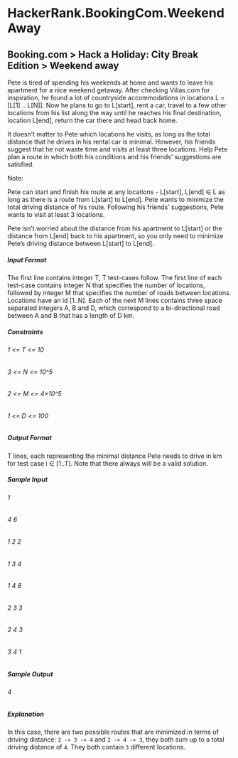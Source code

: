 ﻿# HackerRank.BookingCom.WeekendAway
## Booking.com > Hack a Holiday: City Break Edition > Weekend away

Pete is tired of spending his weekends at home and wants to leave his apartment for a nice weekend getaway. After checking Villas.com for inspiration, he found a lot of countryside accommodations in locations L = [L[1] .. L[N]]. Now he plans to go to L[start], rent a car, travel to a few other locations from his list along the way until he reaches his final destination, location L[end], return the car there and head back home.

It doesn’t matter to Pete which locations he visits, as long as the total distance that he drives in his rental car is minimal. However, his friends suggest that he not waste time and visits at least three locations. Help Pete plan a route in which both his conditions and his friends’ suggestions are satisfied.

Note:

Pete can start and finish his route at any locations - L[start], L[end] ∈ L as long as there is a route from L[start] to L[end].
Pete wants to minimize the total driving distance of his route.
Following his friends’ suggestions, Pete wants to visit at least 3 locations.

Pete isn’t worried about the distance from his apartment to L[start] or the distance from L[end] back to his apartment, so you only need to minimize Pete’s driving distance between L[start] to L[end].

##### Input Format

The first line contains integer T, T test-cases follow. The first line of each test-case contains integer N that specifies the number of locations, followed by integer M that specifies the number of roads between locations. Locations have an id [1..N]. Each of the next M lines contains three space separated integers A, B and D, which correspond to a bi-directional road between A and B that has a length of D km.

##### Constraints

###### 1 <= T <= 10
###### 3 <= N <= 10^5
###### 2 <= M <= 4×10^5
###### 1 <= D <= 100

##### Output Format

T lines, each representing the minimal distance Pete needs to drive in km for test case i ∈ [1..T]. Note that there always will be a valid solution.

##### Sample Input

###### 1
###### 4 6
###### 1 2 2
###### 1 3 4
###### 1 4 8
###### 2 3 3
###### 2 4 3
###### 3 4 1

##### Sample Output

###### 4

##### Explanation

In this case, there are two possible routes that are minimized in terms of driving distance: `2 -> 3 -> 4` and `2 -> 4 -> 3`, they both sum up to a total driving distance of `4`. They both contain `3` different locations.

